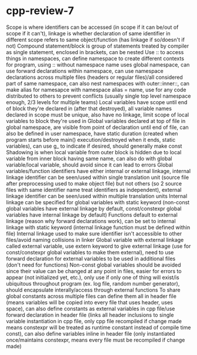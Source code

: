 # cpp-review-7

Scope is where identifiers can be accessed (in scope if it can be/out of scope if it can't), linkage is whether declaration of same identifier in different scope refers to same object/function (has linkage if so/doesn't if not)
Compound statement/block is group of statements treated by compiler as single statement, enclosed in brackets, can be nested
Use :: to access things in namespaces, can define namespace to create different contexts for program, using :: without namespace name uses global namespace, can use forward declarations within namespace, can use namespace declarations across multiple files (headers or regular files)/all considered part of same namespace, can also nest namespaces with outer::inner::, can make alias for namesapce with namespace alias = name, use for any code distributed to others to prevent conflicts (usually single top level namespace enough, 2/3 levels for multiple teams)
Local variables have scope until end of block they're declared in (after that destroyed), all variable names declared in scope must be unique, also have no linkage, limit scope of local variables to block they're used in
Global variables declared at top of file in global namespace, are visible from point of declaration until end of file, can also be defined in user namespace, have static duration (created when program starts before main() execution/destroyed when it ends, static variables), can use g_ to indicate if desired, should generally make const
Shadowing is when local variable from outer block is hidden due to local variable from inner block having same name, can also do with global variable/local variable, should avoid since it can lead to errors
Global variables/function identifiers have either internal or external linkage, internal linkage identifier can be seen/used within single translation unit (source file after preprocessing used to make object file) but not others (so 2 source files with same identifier name treat identifiers as independent), external linkage identifier can be seen/used within multiple translation units
Internal linkage can be specified for global variables with static keyword
(non-const global variables have external linkage by default, const/constexpr global variables have internal linkage by default)
Functions default to external linkage (reason why forward declarations work), can be set to internal linkage with static keyword (internal linkage function must be defined within file)
Internal linkage used to make sure identifier isn't accessible to other files/avoid naming collisions in linker
Global variable with external linkage called external variable, use extern keyword to give external linkage (use for const/constexpr global variables to make them external), need to use forward declaration for external variables to be used in additional files (don't need for functions)
Non-const global variables should be avoided since their value can be changed at any point in files, easier for errors to appear (not initialized yet, etc.), only use if only one of thing will exist/is ubiquitous throughout program (ex. log file, random number generator), should encapsulate interally/access through external functions
To share global constants across multiple files can define them all in header file (means variables will be copied into every file that uses header, uses space), can also define constants as external variables in cpp file/use forward declaration in header file (links all header inclusions to single variable instantiation in cpp file, only cpp file recompiled if change made means constexpr will be treated as runtime constant instead of compile time const), can also define variables inline in header file (only instantiated once/maintains constexpr, means every file must be recompiled if change made)
